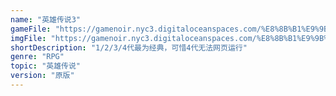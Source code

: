 ```yaml
---
name: "英雄传说3"
gameFile: "https://gamenoir.nyc3.digitaloceanspaces.com/%E8%8B%B1%E9%9B%84%E4%BC%A0%E8%AF%B43/yxcs3.zip"
imgFile: "https://gamenoir.nyc3.digitaloceanspaces.com/%E8%8B%B1%E9%9B%84%E4%BC%A0%E8%AF%B43/original.jpg"
shortDescription: "1/2/3/4代最为经典，可惜4代无法网页运行"
genre: "RPG"
topic: "英雄传说"
version: "原版"
---
```

